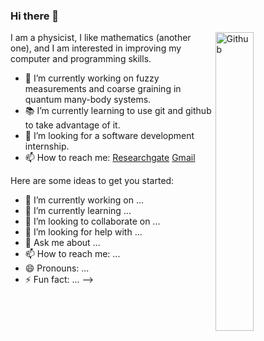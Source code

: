 ### Hi there 👋

<img width="35%" align="right" alt="Github" src="https://user-images.githubusercontent.com/82682475/117583460-e236ef00-b0cc-11eb-81fa-108d8323e3f9.gif" />

I am a physicist, I like mathematics (another one), and I am interested in improving my computer and programming skills.

- 🔭 I’m currently working on fuzzy measurements and coarse graining in quantum many-body systems.
- 📚 I’m currently learning to use git and github to take advantage of it.
- 👯 I’m looking for a software development internship. 
- 📫 How to reach me: [Researchgate](https://www.researchgate.net/profile/Kenan-Uriostegui-Umana) [Gmail](rkuu@icf.unam.mx)


Here are some ideas to get you started:

- 🔭 I’m currently working on ...
- 🌱 I’m currently learning ...
- 👯 I’m looking to collaborate on ...
- 🤔 I’m looking for help with ...
- 💬 Ask me about ...
- 📫 How to reach me: ...
- 😄 Pronouns: ...
- ⚡ Fun fact: ...
-->
